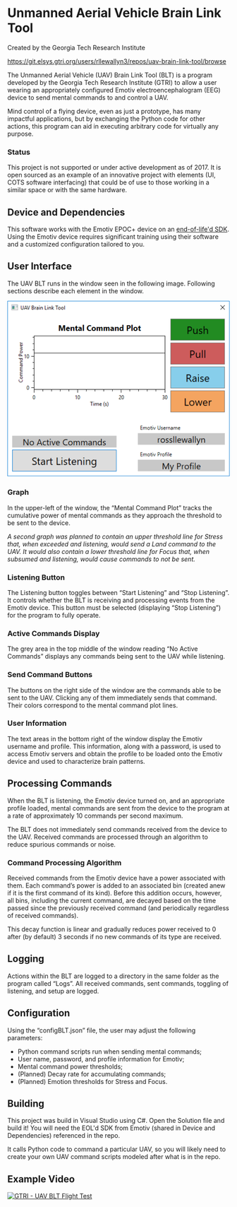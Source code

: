 # Unmanned Aerial Vehicle Brain Link Tool

Created by the Georgia Tech Research Institute

https://git.elsys.gtri.org/users/rllewallyn3/repos/uav-brain-link-tool/browse

The Unmanned Aerial Vehicle (UAV) Brain Link Tool (BLT) is a program developed by the Georgia Tech Research Institute (GTRI) to allow a user wearing an appropriately configured Emotiv electroencephalogram (EEG) device to send mental commands to and control a UAV.

Mind control of a flying device, even as just a prototype, has many impactful applications, but by exchanging the Python code for other actions, this program can aid in executing arbitrary code for virtually any purpose.

### Status

This project is not supported or under active development as of 2017. It is open sourced as an example of an innovative project with elements (UI, COTS software interfacing) that could be of use to those working in a similar space or with the same hardware.

## Device and Dependencies

This software works with the Emotiv EPOC+ device on an [end-of-life'd SDK](https://github.com/Emotiv/community-sdk). Using the Emotiv device requires significant training using their software and a customized configuration tailored to you.

## User Interface

The UAV BLT runs in the window seen in the following image. Following sections describe each element in the window.

![UI screenshot of program, showing: a graph of 'command power' on the Y axis and time on the X axis, which scrolls over time; command buttons 'Push', 'Pull', 'Raise', and 'Lower'; a status area for active commands and a button to toggle listening for commands; and Emotiv information](docs/programScreenshot.png "UI screenshot of program, showing: a graph of 'command power' on the Y axis and time on the X axis, which scrolls over time; command buttons 'Push', 'Pull', 'Raise', and 'Lower'; a status area for active commands and a button to toggle listening for commands; and Emotiv information")

### Graph

In the upper-left of the window, the “Mental Command Plot” tracks the cumulative power of mental commands as they approach the threshold to be sent to the device.

*A second graph was planned to contain an upper threshold line for Stress that, when exceeded and listening, would send a Land command to the UAV. It would also contain a lower threshold line for Focus that, when subsumed and listening, would cause commands to not be sent.*

### Listening Button

The Listening button toggles between “Start Listening” and “Stop Listening”. It controls whether the BLT is receiving and processing events from the Emotiv device.
This button must be selected (displaying “Stop Listening”) for the program to fully operate.

### Active Commands Display

The grey area in the top middle of the window reading “No Active Commands” displays any commands being sent to the UAV while listening.

### Send Command Buttons

The buttons on the right side of the window are the commands able to be sent to the UAV. Clicking any of them immediately sends that command. Their colors correspond to the mental command plot lines.

### User Information

The text areas in the bottom right of the window display the Emotiv username and profile. This information, along with a password, is used to access Emotiv servers and obtain the profile to be loaded onto the Emotiv device and used to characterize brain patterns.

## Processing Commands

When the BLT is listening, the Emotiv device turned on, and an appropriate profile loaded, mental commands are sent from the device to the program at a rate of approximately 10 commands per second maximum.

The BLT does not immediately send commands received from the device to the UAV. Received commands are processed through an algorithm to reduce spurious commands or noise.

### Command Processing Algorithm

Received commands from the Emotiv device have a power associated with them. Each command’s power is added to an associated bin (created anew if it is the first command of its kind). Before this addition occurs, however, all bins, including the current command, are decayed based on the time passed since the previously received command (and periodically regardless of received commands).

This decay function is linear and gradually reduces power received to 0 after (by default) 3 seconds if no new commands of its type are received.

## Logging

Actions within the BLT are logged to a directory in the same folder as the program called “Logs”. All received commands, sent commands, toggling of listening, and setup are logged.

## Configuration

Using the “configBLT.json” file, the user may adjust the following parameters:

* Python command scripts run when sending mental commands;
* User name, password, and profile information for Emotiv;
* Mental command power thresholds;
* (Planned) Decay rate for accumulating commands;
* (Planned) Emotion thresholds for Stress and Focus.

## Building

This project was build in Visual Studio using C#. Open the Solution file and build it! You will need the EOL'd SDK from Emotiv (shared in Device and Dependencies) referenced in the repo.

It calls Python code to command a particular UAV, so you will likely need to create your own UAV command scripts modeled after what is in the repo.

## Example Video

[![GTRI - UAV BLT Flight Test](http://img.youtube.com/vi/i9OUBcrSJ-A/0.jpg)](https://www.youtube.com/watch?v=i9OUBcrSJ-A "GTRI - UAV BLT Flight Test")
